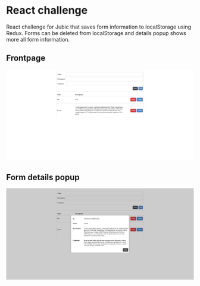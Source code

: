 # React challenge

React challenge for Jubic that saves form information to localStorage using Redux. Forms can be deleted from localStorage and details popup shows more all form information.

## Frontpage

![frontpage](frontpage.png)

## Form details popup

![popup](form_details_popup.png)
